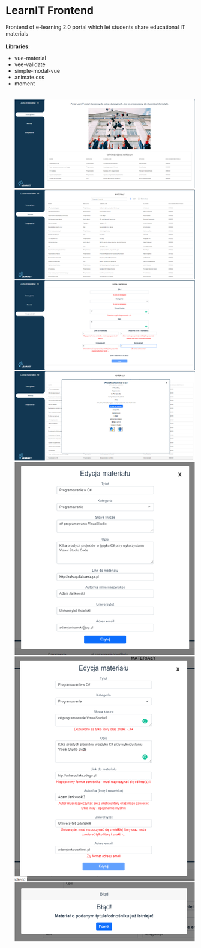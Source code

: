 # LearnIT Frontend
Frontend of e-learning 2.0 portal which let students share educational IT materials<br/><br/>
**Libraries:**
- vue-material
- vee-validate
- simple-modal-vue
- animate.css
- moment
<br/><br/><br/>
![Home](https://github.com/KarolinaLewinska/LearnIT-Vue.js/blob/main/Interfaces/home.PNG)
![Materials](https://github.com/KarolinaLewinska/LearnIT-Vue.js/blob/main/Interfaces/materials.PNG)
![Add](https://github.com/KarolinaLewinska/LearnIT-Vue.js/blob/main/Interfaces/add.PNG)
![Details](https://github.com/KarolinaLewinska/LearnIT-Vue.js/blob/main/Interfaces/details.PNG)
![Edit](https://github.com/KarolinaLewinska/LearnIT-Vue.js/blob/main/Interfaces/edit.PNG)
![EditWithValidation](https://github.com/KarolinaLewinska/LearnIT-Vue.js/blob/main/Interfaces/editWithValidation.PNG)
![Error](https://github.com/KarolinaLewinska/LearnIT-Vue.js/blob/main/Interfaces/Error.PNG)
